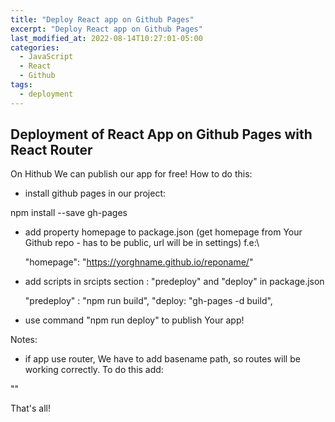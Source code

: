 ```yaml
---
title: "Deploy React app on Github Pages"
excerpt: "Deploy React app on Github Pages"
last_modified_at: 2022-08-14T10:27:01-05:00
categories:
  - JavaScript
  - React
  - Github
tags: 
  - deployment
---
```


<!-- short introduction -->
## Deployment of React App on Github Pages with React Router

On Hithub We can publish our app for free!
How to do this:
- install github pages in our project: 

npm install --save gh-pages


- add property homepage to package.json (get homepage from Your Github repo - has to be public, url will be in settings) f.e:\

  "homepage": "https://yorghname.github.io/reponame/"


- add scripts  in srcipts section : "predeploy" and "deploy" in package.json

    "predeploy" : "npm run build",
    "deploy: "gh-pages -d build",
    

- use command "npm run deploy" to publish Your app!


Notes:
- if app use router, We have to add basename path, so routes will be working correctly. To do this add:

"<Router basename={process.env.PUBLIC_URL}>"


That's all!



